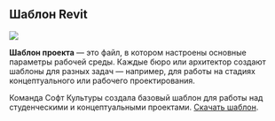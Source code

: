 ## Шаблон Revit

![](/img/MRM_8/1647593077_B249_cover.jpg#rounded)

**Шаблон проекта** — это файл, в котором настроены основные параметры рабочей среды. Каждые бюро или архитектор создают шаблоны для разных задач — например, для работы на стадиях концептуального или рабочего проектирования.

Команда Софт Культуры создала базовый шаблон для работы над студенческими и концептуальными проектами. [Скачать шаблон](https://softculture.cc/blog/entries/articles/shablon-revit).

